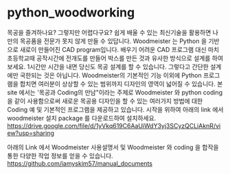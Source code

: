 # python_woodworking
목공을 즐겨하나요? 그렇지만 어렵다구요? 
쉽게 배울 수 있는 최신기술을 활용하면 나만의 목공품을 전문가 못지 않게 만들 수 있답니다. 
Woodmeister 는 Python 을 기반으로 새로이 만들어진 CAD program입니다. 배우기 어려운 CAD 프로그램 대신 마치 초등학교때 공작시간에 전개도를 만들어 박스를 만든 것과 유사한 방식으로 설계를 하여보세요. 1시간만 시간을 내면 당신도 목공 설계를 할 수 있습니다. 그렇다고 간단한 설계에만 국한되는 것은 아닙니다. Woodmeister의 기본적인 기능 이외에 Python 프로그램을 합치면 여러분이 상상할 수 있는 범위까지 디자인의 영역이 넓어질 수 있습니다. 본 site 에서는 '목공과 Coding의 만남"이라는 주제로 Woodmeister 와 python coding 을 같이 사용함으로써 새로운 목공용 디자인을 할 수 있는 여러가지 방법에 대한 Coding 예 및 기본적인 프로그램을 제공하고 있습니다.
시작을 위하여 아래의 link 에서 woodmeister 설치 package 를 다운로드하여 설치하세요.
https://drive.google.com/file/d/1yVkq619C6AaUiWdY3yj3SCyzQCLiAknR/view?usp=sharing

아래의 Link 에서 Woodmeister 사용설명서 및 Woodmeister 와 coding 을 합작을 통한 다양한 작업 정보를 얻을 수 있습니다.
https://github.com/iamyskim57/manual_documents
